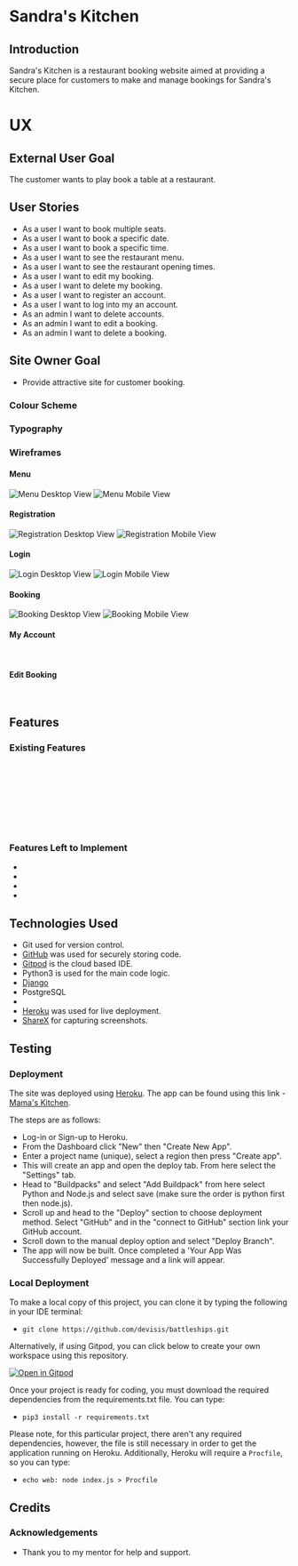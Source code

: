 # Sandra's Kitchen

## Introduction

Sandra's Kitchen is a restaurant booking website aimed at providing a secure place for customers to make and manage bookings for Sandra's Kitchen.

# UX

## External User Goal

The customer wants to play book a table at a restaurant.

## User Stories

- As a user I want to book multiple seats.
- As a user I want to book a specific date.
- As a user I want to book a specific time.
- As a user I want to see the restaurant menu.
- As a user I want to see the restaurant opening times.
- As a user I want to edit my booking.
- As a user I want to delete my booking.
- As a user I want to register an account.
- As a user I want to log into my an account.
- As an admin I want to delete accounts.
- As an admin I want to edit a booking.
- As an admin I want to delete a booking.


## Site Owner Goal

- Provide attractive site for customer booking.

### Colour Scheme



### Typography



### Wireframes

#### Menu

![Menu Desktop View](media/wireframes/menu-desk.png)
![Menu Mobile View](media/wireframes/menu-mob.png)

#### Registration

![Registration Desktop View](media/wireframes/registration-desk.png)
![Registration Mobile View](media/wireframes/registration-mob.png)

#### Login

![Login Desktop View](media/wireframes/login-desk.png)
![Login Mobile View](media/wireframes/login-mob.png)

#### Booking

![Booking Desktop View](media/wireframes/reservation-desk.png)
![Booking Mobile View](media/wireframes/reservation-mob.png)

#### My Account

![]()
![]()

#### Edit Booking

![]()
![]()


## Features

### Existing Features

#### 

![]()

#### 

![]()

#### 

![]()

#### 

![]()

#### 

![]()

#### 

![]()

#### 

![]()

### Features Left to Implement

-
-
-
-

## Technologies Used

- Git used for version control.
- [GitHub]() was used for securely storing code.
- [Gitpod](https://gitpod.io/) is the cloud based IDE.
- Python3 is used for the main code logic.
- [Django]()
- PostgreSQL
- 
- [Heroku](https://heroku.com/) was used for live deployment.
- [ShareX](https://getsharex.com/) for capturing screenshots.

## Testing

<!-- To view all testing documentation please refer to [TESTING.md](TESTING.md) -->

### Deployment

The site was deployed using [Heroku](https://heroku.com/). The app can be found using this link - [Mama's Kitchen](https://devisis-battleships.herokuapp.com/).

The steps are as follows:

- Log-in or Sign-up to Heroku.
- From the Dashboard click "New" then "Create New App".
- Enter a project name (unique), select a region then press "Create app".
- This will create an app and open the deploy tab. From here select the "Settings" tab.
- Head to "Buildpacks" and select "Add Buildpack" from here select Python and Node.js and select save (make sure the order is python first then node.js).
- Scroll up and head to the "Deploy" section to choose deployment method. Select "GitHub" and in the "connect to GitHub" section link your GitHub account.
- Scroll down to the manual deploy option and select "Deploy Branch".
- The app will now be built. Once completed a 'Your App Was Successfully Deployed' message and a link will appear.

### Local Deployment

To make a local copy of this project, you can clone it by typing the following in your IDE terminal:

- `git clone https://github.com/devisis/battleships.git`

Alternatively, if using Gitpod, you can click below to create your own workspace using this repository.

[![Open in Gitpod](https://gitpod.io/button/open-in-gitpod.svg)](https://gitpod.io/#https://github.com/devisis/mamas-kitchen)

Once your project is ready for coding, you must download the required dependencies from the requirements.txt file. You can type:

- `pip3 install -r requirements.txt`

Please note, for this particular project, there aren't any required dependencies, however, the file is still necessary in order to get the application running on Heroku.
Additionally, Heroku will require a `Procfile`, so you can type:

- `echo web: node index.js > Procfile`

## Credits

### Acknowledgements

- Thank you to my mentor for help and support.